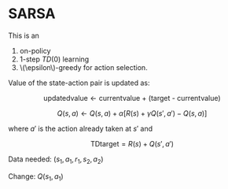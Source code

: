 # SARSA

This is an

1. on-policy 
2. 1-step $TD(0)$ learning
3. \\(\epsilon\\)-greedy for action selection.

Value of the state-action pair is updated as:

$$
\text{updatedvalue} \leftarrow \text{currentvalue + (target - currentvalue)}
$$

$$
Q(s,a) \leftarrow Q(s,a) +  \alpha [R(s) + \gamma Q(s',a') -Q(s,a)]
$$

where $a'$ is the action already taken at $s'$ and

$$
\text{TDtarget} = R(s) + Q(s',a')
$$

Data needed: $(s_1,a_1,r_1,s_2,a_2)$

Change: $Q(s_1,a_1)$
